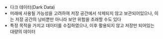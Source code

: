 ﻿- 다크 데이터(Dark Data)
- 미래에 사용될 가능성을 고려하여 저장 공간에서 삭제되지 않고 보관되어있으나, 이는 저장 공간의 낭비뿐만 아니라 보안 위험을 초래할 수도 있다
- 특정 목적을 가지고 데이터를 수집하였으나, 이후 활용되지 않고 저장만 되어있는 대량의 데이터
